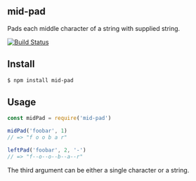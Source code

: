 ## mid-pad

Pads each middle character of a string with supplied string.

[![Build Status][travis-image]][travis-url]

## Install

```bash
$ npm install mid-pad
```

## Usage

```js
const midPad = require('mid-pad')

midPad('foobar', 1)
// => "f o o b a r"

leftPad('foobar', 2, '-')
// => "f--o--o--b--a--r"
```

The third argument can be either a single character or a string.

[travis-image]: https://travis-ci.org/aalaap/mid-pad.svg?branch=master
[travis-url]: https://travis-ci.org/aalaap/mid-pad
